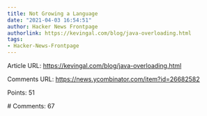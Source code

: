 ```yaml
---
title: Not Growing a Language
date: "2021-04-03 16:54:51"
author: Hacker News Frontpage
authorlink: https://kevingal.com/blog/java-overloading.html
tags:
- Hacker-News-Frontpage
---
```


<p>Article URL: <a href="https://kevingal.com/blog/java-overloading.html">https://kevingal.com/blog/java-overloading.html</a></p>
<p>Comments URL: <a href="https://news.ycombinator.com/item?id=26682582">https://news.ycombinator.com/item?id=26682582</a></p>
<p>Points: 51</p>
<p># Comments: 67</p>
